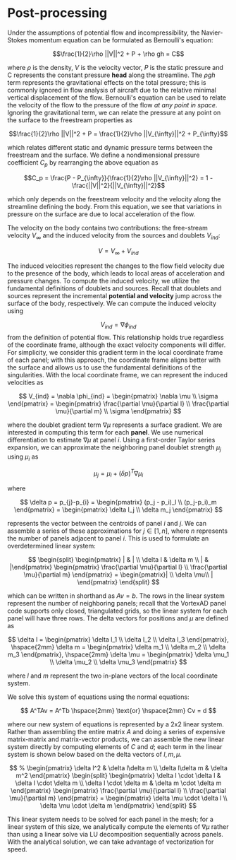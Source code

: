 # Post-processing

Under the assumptions of potential flow and incompressibility, the Navier-Stokes momentum equation can be formulated as Bernoulli's equation:

$$\frac{1}{2}\rho ||V||^2 + P + \rho gh = C$$

where $\rho$ is the density, $V$ is the velocity vector, $P$ is the static pressure and C represents the constant pressure **head** along the streamline. The $\rho g h$ term represents the gravitational effects on the total pressure; this is commonly ignored in flow analysis of aircraft due to the relative minimal vertical displacement of the flow. Bernoulli's equation can be used to relate the velocity of the flow to the pressure of the flow *at any point in space*. Ignoring the gravitational term, we can relate the pressure at any point on the surface to the freestream properties as

$$\frac{1}{2}\rho ||V||^2 + P = \frac{1}{2}\rho ||V_{\infty}||^2 + P_{\infty}$$

which relates different static and dynamic pressure terms between the freestream and the surface. We define a nondimensional pressure coefficient $C_p$ by rearranging the above equation as

$$C_p = \frac{P - P_{\infty}}{\frac{1}{2}\rho ||V_{\infty}||^2} = 1 - \frac{||V||^2}{||V_{\infty}||^2}$$

which only depends on the freestream velocity and the velocity along the streamline defining the body. From this equation, we see that variations in pressure on the surface are due to local acceleration of the flow.

The velocity on the body contains two contributions: the free-stream velocity $V_{\infty}$ and the induced velocity from the sources and doublets $V_{ind}$:

$$V = V_{\infty} + V_{ind}$$

The induced velocities represent the changes to the flow field velocity due to the presence of the body, which leads to local areas of acceleration and pressure changes. To compute the induced velocity, we utilize the fundamental definitions of doublets and sources. Recall that doublets and sources represent the 
incremental **potential and velocity** jump across the surface of the body, respectively. We can compute the induced velocity using 

<!-- Mathematically, these can be represented as 

$$\mu = \phi_o - \phi_i$$
$$\sigma = (V_o-V_i) \cdot \vec{n}$$ -->

 
$$ V_{ind} = \nabla \phi_{ind}$$
from the definition of potential flow. This relationship holds true regardless of the coordinate frame, although the exact velocity components will differ. For simplicity, we consider this gradient term in the local coordinate frame of each panel; with this approach, the coordinate frame aligns better with the surface and allows us to use the fundamental definitions of the singularities. With the local coordinate frame, we can represent the induced velocities as 

$$
V_{ind} = \nabla \phi_{ind} = \begin{pmatrix} \nabla \mu \\ \sigma \end{pmatrix} = \begin{pmatrix} \frac{\partial \mu}{\partial l} \\ \frac{\partial \mu}{\partial m} \\ \sigma \end{pmatrix}
$$ 

<!-- # NOTE: maybe need to change the nabla terms for phi and mu  -->

where the doublet gradient term $\nabla \mu$ represents a surface gradient. We are interested in computing this term for each **panel**.<!-- We know the sources $\sigma$ represent the normal component of the velocity jump across the boundary; therefore, we can deduce that the doublet gradient contains only terms in the tangent plane.  -->
We use numerical differentiation to estimate $\nabla \mu$ at panel $i$. Using a first-order Taylor series expansion, we can approximate the neighboring panel doublet strength $\mu_j$ using $\mu_i$ as

$$
\mu_{j} = \mu_i + (\delta p)^T \nabla \mu_i
$$

where

$$
\delta p = p_{j}-p_{i} = \begin{pmatrix} (p_j - p_i)_l \\ (p_j-p_i)_m \end{pmatrix} = \begin{pmatrix} \delta l_j \\ \delta m_j \end{pmatrix}
$$

represents the vector between the centroids of panel $i$ and $j$. We can assemble a series of these approximations for $j \in [1,n]$, where $n$ represents the number of panels adjacent to panel $i$. This is used to formulate an overdetermined linear system:

$$
\begin{split}
\begin{pmatrix} | & | \\ \delta l & \delta m \\ | & |\end{pmatrix} \begin{pmatrix} \frac{\partial \mu}{\partial l} \\ \frac{\partial \mu}{\partial m} \end{pmatrix} = \begin{pmatrix}| \\ \delta \mu\\ | \end{pmatrix}
\end{split}
$$

which can be written in shorthand as $Av = b$. The rows in the linear system represent the number of neighboring panels; recall that the VortexAD panel code supports only closed, triangulated grids, so the linear system for each panel will have three rows. The delta vectors for positions and $\mu$ are defined as

$$
\delta l = \begin{pmatrix} \delta l_1 \\ \delta l_2 \\ \delta l_3 \end{pmatrix}, \hspace{2mm} \delta m = \begin{pmatrix} \delta m_1 \\ \delta m_2 \\ \delta m_3 \end{pmatrix}, \hspace{2mm} \delta \mu = \begin{pmatrix} \delta \mu_1 \\ \delta \mu_2 \\ \delta \mu_3 \end{pmatrix}
$$

where $l$ and $m$ represent the two in-plane vectors of the local coordinate system.

<!-- We pose this as a least-squares regression problem:
$$
min_v |Av - b|
$$ -->

We solve this system of equations using the normal equations:

$$
A^TAv = A^Tb \hspace{2mm} \text{or} \hspace{2mm} Cv = d
$$

where our new system of equations is represented by a 2x2 linear system. Rather than assembling the entire matrix $A$ and doing a series of expensive matrix-matrix and matrix-vector products, we can assemble the new linear system directly by computing elements of $C$ and $d$; each term in the linear system is shown below based on the delta vectors of $l, m, \mu$.

$$
% \begin{pmatrix} \delta l^2 & \delta l\delta m \\ \delta l\delta m &  \delta m^2 \end{pmatrix}
\begin{split}
\begin{pmatrix} \delta l \cdot \delta l &  \delta l \cdot \delta m \\ \delta l \cdot \delta m &  \delta m \cdot \delta m \end{pmatrix} \begin{pmatrix} \frac{\partial \mu}{\partial l} \\ \frac{\partial \mu}{\partial m} \end{pmatrix} = \begin{pmatrix} \delta \mu \cdot \delta l \\ \delta \mu \cdot \delta m \end{pmatrix}
\end{split}
$$

This linear system needs to be solved for each panel in the mesh; for a linear system of this size, we analytically compute the elements of $\nabla \mu$ rather than using a linear solve via LU decomposition sequentially across panels. With the analytical solution, we can take advantage of vectorization for speed.